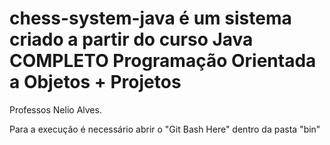 # chess-system-java é um sistema criado a partir do curso Java COMPLETO Programação Orientada a Objetos + Projetos
Professos Nelio Alves. 

Para a execução é necessário abrir o "Git Bash Here" dentro da pasta "bin"

